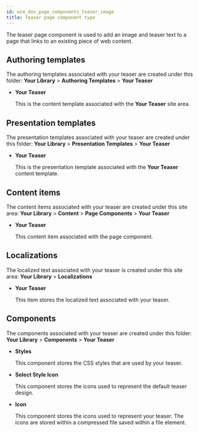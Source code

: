```yaml
---
id: wcm_dev_page_components_teaser_image
title: Teaser page component type
---
```





The teaser page component is used to add an image and teaser text to a page that links to an existing piece of web content.

## Authoring templates

The authoring templates associated with your teaser are created under this folder: **Your Library** \> **Authoring Templates** \> **Your Teaser**

-   **Your Teaser**

    This is the content template associated with the **Your Teaser** site area.


## Presentation templates

The presentation templates associated with your teaser are created under this folder: **Your Library** \> **Presentation Templates** \> **Your Teaser**

-   **Your Teaser**

    This is the presentation template associated with the **Your Teaser** content template.


## Content items

The content items associated with your teaser are created under this site area: **Your Library** \> **Content** \> **Page Components** \> **Your Teaser**

-   **Your Teaser**

    This content item associated with the page component.


## Localizations

The localized text associated with your teaser is created under this site area: **Your Library** \> **Localizations**

-   **Your Teaser**

    This item stores the localized text associated with your teaser.


## Components

The components associated with your teaser are created under this folder: **Your Library** \> **Components** \> **Your Teaser**

-   **Styles**

    This component stores the CSS styles that are used by your teaser.

-   **Select Style Icon**

    This component stores the icons used to represent the default teaser design.

-   **Icon**

    This component stores the icons used to represent your teaser. The icons are stored within a compressed file saved within a file element.


